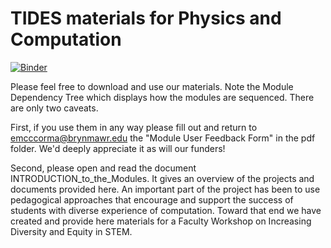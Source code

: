 # TIDES materials for Physics and Computation

[![Binder](http://mybinder.org/badge.svg)](http://mybinder.org/repo/BrynMawrCollege/TIDES)

Please feel free to download and use our materials. Note the Module Dependency Tree which displays how the modules are sequenced. There are only two caveats.  

First, if you use them in any way please fill out and return to emcccorma@brynmawr.edu the "Module User Feedback Form" in the pdf folder.  We'd deeply appreciate it as will our funders!

Second, please open and read the document INTRODUCTION_to_the_Modules. It gives an overview of the projects and documents provided here. An important part of the project has been to use pedagogical approaches that encourage and support the success of students with diverse experience of computation.  Toward that end we have created and provide here materials for a Faculty Workshop on Increasing Diversity and Equity in STEM.
